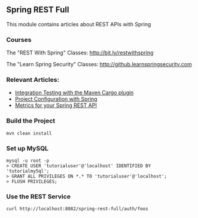 ## Spring REST Full

This module contains articles about REST APIs with Spring

### Courses

The "REST With Spring" Classes: http://bit.ly/restwithspring

The "Learn Spring Security" Classes: http://github.learnspringsecurity.com

### Relevant Articles: 
- [Integration Testing with the Maven Cargo plugin](https://www.baeldung.com/integration-testing-with-the-maven-cargo-plugin)
- [Project Configuration with Spring](https://www.baeldung.com/project-configuration-with-spring)
- [Metrics for your Spring REST API](https://www.baeldung.com/spring-rest-api-metrics)

### Build the Project
```
mvn clean install
```


### Set up MySQL
```
mysql -u root -p 
> CREATE USER 'tutorialuser'@'localhost' IDENTIFIED BY 'tutorialmy5ql';
> GRANT ALL PRIVILEGES ON *.* TO 'tutorialuser'@'localhost';
> FLUSH PRIVILEGES;
```


### Use the REST Service

```
curl http://localhost:8082/spring-rest-full/auth/foos
```
